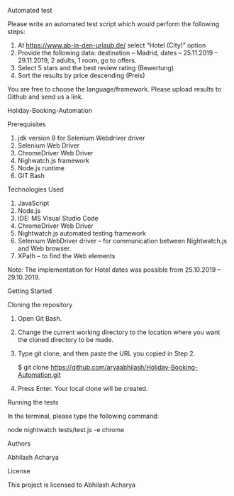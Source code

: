 Automated test


Please write an automated test script which would perform the following steps:

1. At https://www.ab-in-den-urlaub.de/ select “Hotel (City)” option
2. Provide the following data: destination – Madrid, dates – 25.11.2019 – 29.11.2019, 2 adults, 1 room, go to offers.
3. Select 5 stars and the best review rating (Bewertung)
4. Sort the results by price descending (Preis)

You are free to choose the language/framework. Please upload results to Github and send us a link.


Holiday-Booking-Automation


Prerequisites

1. jdk version 8 for Selenium Webdriver driver
2. Selenium Web Driver
3. ChromeDriver Web Driver
4. Nighwatch.js framework
5. Node.js runtime
6. GIT Bash


Technologies Used
1.	JavaScript
2.	Node.js
3.	IDE: MS Visual Studio Code
4.  ChromeDriver Web Driver
4.	Nightwatch.js automated testing framework
5.	Selenium WebDriver driver – for communication between Nightwatch.js and Web browser.
6.	XPath – to find the Web elements


Note: The implementation for Hotel dates was possible from 25.10.2019 – 29.10.2019.


Getting Started

Cloning the repository

1. Open Git Bash.

2. Change the current working directory to the location where you want the cloned directory to be made.

3. Type git clone, and then paste the URL you copied in Step 2.

    $ git clone https://github.com/aryaabhilash/Holiday-Booking-Automation.git 


4. Press Enter. Your local clone will be created.



Running the tests

In the terminal, please type the following command:

node nightwatch tests/test.js -e chrome


Authors

Abhilash Acharya


License

This project is licensed to Abhilash Acharya